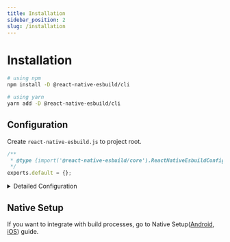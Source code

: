 ```yaml
---
title: Installation
sidebar_position: 2
slug: /installation
---
```


# Installation

```bash
# using npm
npm install -D @react-native-esbuild/cli

# using yarn
yarn add -D @react-native-esbuild/cli
```

## Configuration

Create `react-native-esbuild.js` to project root.

```js
/**
 * @type {import('@react-native-esbuild/core').ReactNativeEsbuildConfig}
 */
exports.default = {};
```

<details><summary>Detailed Configuration</summary>

```ts
interface ReactNativeEsbuildConfig {
  /**
   * Enable cache.
   *
   * Defaults to `true`
   */
  cache?: boolean;
  /**
   * Field names for resolve package's modules.
   *
   * Defaults to `['react-native', 'browser', 'main', 'module']`
   */
  mainFields?: string[];
  /**
   * Logger configurations
   */
  logger?: {
    /**
     * Disable client log.
     *
     * Defaults to `false`
     */
    disabled?: boolean;
    /**
     * Print timestamp with log when format is specified.
     *
     * Defaults to `null`
     */
    timestamp?: string | null;
  };
  /**
   * Transformer configurations
   */
  transformer?: {
    /**
     * If `true`, convert svg assets to `react-native-svg` based component
     */
    convertSvg?: boolean;
    /**
     * Strip flow syntax.
     *
     * Defaults to `['react-native']`
     */
    stripFlowPackageNames?: string[];
    /**
     * Transform with babel using `metro-react-native-babel-preset` (slow)
     */
    fullyTransformPackageNames?: string[];
    /**
     * Additional transform rules. This rules will be applied before phase of transform to es5.
     */
    additionalTransformRules?: {
      /**
       * Custom Babel rules
       */
      babel?: CustomTransformRuleBase<BabelTransformOptions>[];
      /**
       * Custom Swc rules
       */
      swc?: CustomTransformRuleBase<SwcTransformOptions>[];
    };
  };
  /**
   * Client event receiver
   */
  reporter?: (event: ReportableEvent) => void;
}
```

</details>

## Native Setup

If you want to integrate with build processes, go to Native Setup([Android](/native-setup/android), [iOS](/native-setup/ios)) guide.
